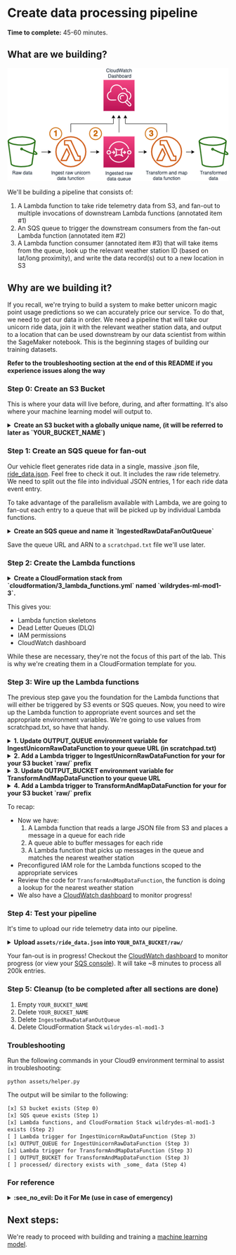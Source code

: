 # Create data processing pipeline

**Time to complete:** 45-60 minutes.

## What are we building?
![Architecture diagram](assets/WildRydesML_1.png)

We'll be building a pipeline that consists of:

1. A Lambda function to take ride telemetry data from S3, and fan-out to multiple invocations of downstream Lambda functions (annotated item #1)
1. An SQS queue to trigger the downstream consumers from the fan-out Lambda function (annotated item #2)
1. A Lambda function consumer (annotated item #3) that will take items from the queue, look up the relevant weather station ID (based on lat/long proximity), and write the data record(s) out to a new location in S3

## Why are we building it?
If you recall, we're trying to build a system to make better unicorn magic point usage predictions so we can accurately price our service.  To do that, we need to get our data in order.  We need a pipeline that will take our unicorn ride data, join it with the relevant weather station data, and output to a location that can be used downstream by our data scientist from within the SageMaker notebook.  This is the beginning stages of building our training datasets.

**Refer to the troubleshooting section at the end of this README if you experience issues along the way**

### Step 0: Create an S3 Bucket
This is where your data will live before, during, and after formatting. It's also where your machine learning model will output to.

<details>
<summary><strong>Create an S3 bucket with a globally unique name, (it will be referred to later as `YOUR_BUCKET_NAME`)</strong></summary><p>
In your Cloud9 terminal, run the following code:

```
# Command should be ran from /home/ec2-user/environment/aws-serverless-workshops/MachineLearning/1_DataProcessing in your cloud 9 environment
# run `pwd` to see your current directory
# Run this command to navigate to the correct folder
cd /home/ec2-user/environment/aws-serverless-workshops/MachineLearning/1_DataProcessing

# Run this command to create your bucket
aws s3 mb s3://YOUR_BUCKET_NAME >> scratchpad.txt

# Run this command to verify your bucket was created successfully
aws s3 ls s3://YOUR_BUCKET_NAME

# If you don't see an error you're good.
```
</p></details>

### Step 1: Create an SQS queue for fan-out
Our vehicle fleet generates ride data in a single, massive .json file, [ride_data.json](assets/ride_data.json). Feel free to check it out.  It includes the raw ride telemetry.  We need to split out the file into individual JSON entries, 1 for each ride data event entry.

To take advantage of the parallelism available with Lambda, we are going to fan-out each entry to a queue that will be picked up by individual Lambda functions.

<details>
<summary><strong>Create an SQS queue and name it `IngestedRawDataFanOutQueue`</strong></summary><p>
In your Cloud9 terminal, run the following code:

```
# Command should be ran from /home/ec2-user/environment/aws-serverless-workshops/MachineLearning/1_DataProcessing in your cloud 9 environment
# run `pwd` to see your current directory

aws sqs create-queue --queue-name IngestedRawDataFanOutQueue >> scratchpad.txt

# scratchpad.txt now has the queue URL, you'll need it for the next command to grab the ARN. Keep the quotes and replace YOUR_QUEUE_URL with the value in scratchpad.txt.

aws sqs get-queue-attributes --queue-url "YOUR_QUEUE_URL" --attribute-names QueueArn >> scratchpad.txt
```
</p></details>

Save the queue URL and ARN to a `scratchpad.txt` file we'll use later.


### Step 2: Create the Lambda functions

<details>
<summary><strong>Create a CloudFormation stack from `cloudformation/3_lambda_functions.yml` named `wildrydes-ml-mod1-3`.</strong></summary><p>
In your Cloud9 terminal, run the following code:

```
# Command should be ran from /home/ec2-user/environment/aws-serverless-workshops/MachineLearning/1_DataProcessing in your cloud 9 environment
# run `pwd` to see your current directory

TODO - double check this syntax
Run some code in the terminal to >> a scratchpad.txt with the appropriate parameters you'll need for this template (also include DataProcessingRole Arn)

aws cloudformation create-stack \
    --stack-name wildrydes-ml-mod1-3 \
    --parameters ParameterKey=DataBucket,ParameterValue=YOUR_BUCKET_NAME \
    ParameterKey=IngestedRawDataFanOutQueueArn,ParameterValue=YOUR_QUEUE_ARN \
    --capabilities CAPABILITY_NAMED_IAM \
    --template-body file://cloudformation/3_lambda_functions.yml
```

There are a couple options to track the CloudFormation stack creation process:
1. In your Cloud9 terminal, run the following code:
    ```
    # Run this command to verify the stack was successfully created. You should expect to see "CREATE_COMPLETE".
    # If you see "CREATE_IN_PROGRESS", your stack is still being created. Wait and re-run the command.
    # If you see "ROLLBACK_COMPLETE", pause and see what went wrong.
    aws cloudformation describe-stacks \
        --stack-name wildrydes-ml-mod1-3 \
        --query "Stacks[0].StackStatus"
    ```
1. Go to [CloudFormation in the AWS Console](https://console.aws.amazon.com/cloudformation)
</p></details>

This gives you:
* Lambda function skeletons
* Dead Letter Queues (DLQ)
* IAM permissions
* CloudWatch dashboard

While these are necessary, they're not the focus of this part of the lab.  This is why we're creating them in a CloudFormation template for you.  

### Step 3: Wire up the Lambda functions
The previous step gave you the foundation for the Lambda functions that will either be triggered by S3 events or SQS queues.  Now, you need to wire up the Lambda function to appropriate event sources and set the appropriate environment variables. We're going to use values from scratchpad.txt, so have that handy.

<details>
<summary><strong>1. Update OUTPUT_QUEUE environment variable for IngestUnicornRawDataFunction to your queue URL (in scratchpad.txt)</strong></summary><p>

1. Open the [Lambda console](https://console.aws.amazon.com/lambda)
1. Open the function containing `IngestUnicornRawDataFunction` in the name
1. Scroll down and create an environment variable with:
    * Key == "OUTPUT_QUEUE"
    * Value == `YOUR_QUEUE_URL`
1. Click **Save**
</p></details>

<details>
<summary><strong>2. Add a Lambda trigger to IngestUnicornRawDataFunction for your for your S3 bucket `raw/` prefix</strong></summary><p>

1. Scroll up and click **Add trigger** in the Designer view
1. Select **S3**
1. Choose the data bucket you created
1. For the prefix, type `raw/`
1. Click **Add**

If the trigger won't save, make sure the S3 bucket does not have an identical active event ([Bucket](https://console.aws.amazon.com/s3) > Properties > Events).
</p></details>

<details>
<summary><strong>3. Update OUTPUT_BUCKET environment variable for TransformAndMapDataFunction to your queue URL</strong></summary><p>

1. Open the [Lambda console](https://console.aws.amazon.com/lambda)
1. Open the function containing  `TransformAndMapDataFunction` in the name
1. Scroll down and create an environment variable with:
    * Key == "OUTPUT_BUCKET"
    * Value == `YOUR_DATA_BUCKET` (*The name of the data bucket you created earlier*)
1. Click **Save**
</p></details>

<details>
<summary><strong>4. Add a Lambda trigger to TransformAndMapDataFunction for your for your S3 bucket `raw/` prefix</strong></summary><p>

1. Scroll up and click **Add trigger** in the Designer view
1. Select **SQS**
1. Choose the `IngestedRawDataFanOutQueue` queue you created
1. Click **Add**
</p></details>

To recap:
* Now we have:
  1. A Lambda function that reads a large JSON file from S3 and places a message in a queue for each ride
  1. A queue able to buffer messages for each ride
  1. A Lambda function that picks up messages in the queue and matches the nearest weather station
* Preconfigured IAM role for the Lambda functions scoped to the appropriate services
* Review the code for `TransformAndMapDataFunction`, the function is doing a lookup for the nearest weather station
* We also have a [CloudWatch dashboard](https://console.aws.amazon.com/cloudwatch/home?#dashboards:name=Wild_Rydes_Machine_Learning) to monitor progress!

### Step 4: Test your pipeline
It's time to upload our ride telemetry data into our pipeline.

<details>
<summary><strong>Upload <code>assets/ride_data.json</code> into <code>YOUR_DATA_BUCKET/raw/</code></strong></summary><p>

In your Cloud9 terminal, run the following code:

```
# Run this command to upload the ride data
aws s3 cp assets/ride_data.json s3://YOUR_BUCKET_NAME/raw/ride_data.json

# Run this command to verify the file was uploaded (you should see the file name listed)
aws s3 ls s3://YOUR_BUCKET_NAME/raw/
```
</p></details>

Your fan-out is in progress!  Checkout the [CloudWatch dashboard](https://console.aws.amazon.com/cloudwatch/home?#dashboards:name=Wild_Rydes_Machine_Learning) to monitor progress (or view your [SQS console](https://console.aws.amazon.com/sqs)).  It will take ~8 minutes to process all 200k entries.

### Step 5: Cleanup (to be completed after all sections are done)
1. Empty `YOUR_BUCKET_NAME`
1. Delete `YOUR_BUCKET_NAME`
1. Delete `IngestedRawDataFanOutQueue`
1. Delete CloudFormation Stack `wildrydes-ml-mod1-3`

### Troubleshooting
Run the following commands in your Cloud9 environment terminal to assist in troubleshooting:
```
python assets/helper.py
```
The output will be similar to the following:
```
[x] S3 bucket exists (Step 0)
[x] SQS queue exists (Step 1)
[x] Lambda functions, and CloudFormation Stack wildrydes-ml-mod1-3 exists (Step 2)
[ ] Lambda trigger for IngestUnicornRawDataFunction (Step 3)
[x] OUTPUT_QUEUE for IngestUnicornRawDataFunction (Step 3)
[x] Lambda trigger for TransformAndMapDataFunction (Step 3)
[ ] OUTPUT_BUCKET for TransformAndMapDataFunction (Step 3)
[ ] processed/ directory exists with _some_ data (Step 4)
```

### For reference
<details>
<summary><strong>:see_no_evil: Do it For Me (use in case of emergency)</strong></summary><p>

1. Navigate to your Cloud9 environment
1. Run the following commands to create your resources:
    ```
    cd ~/environment/aws-serverless-workshops/MachineLearning/0_ExternalData
    aws cloudformation create-stack \
    --stack-name wildrydes-ml-mod1-99 \
    --capabilities CAPABILITY_NAMED_IAM \
    --template-body file://cloudformation/99_complete.yml
    ```
1. Run the following command until you get `CREATE_COMPLETE` in the output:
    ```
    aws cloudformation describe-stacks \
    --stack-name wildrydes-ml-mod1-99 \
    --query 'Stacks[0].StackStatus' \
    --output text
    ```

<h3>Cleanup</h3>
1. Delete `wildrydes-ml-mod1-99`
</p></details>

## Next steps:

We're ready to proceed with building and training a [machine learning model](../1_ModelBuilding).
